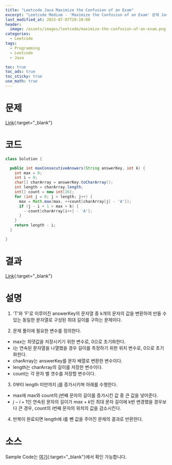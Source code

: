 ```yaml
---
title: "Leetcode Java Maximize the Confusion of an Exam"
excerpt: "Leetcode Medium - 'Maximize the Confusion of an Exam' 문제 Java 풀이"
last_modified_at: 2023-07-07T20:10:00
header:
  image: /assets/images/leetcode/maximize-the-confusion-of-an-exam.png
categories:
  - Leetcode
tags:
  - Programming
  - Leetcode
  - Java

toc: true
toc_ads: true
toc_sticky: true
use_math: true
---
```

# 문제
[Link](https://leetcode.com/problems/maximize-the-confusion-of-an-exam){:target="_blank"}

# 코드
```java
class Solution {

  public int maxConsecutiveAnswers(String answerKey, int k) {
    int max = 0;
    int i = 0;
    char[] charArray = answerKey.toCharArray();
    int length = charArray.length;
    int[] count = new int[26];
    for (int j = 0; j < length; j++) {
      max = Math.max(max, ++count[charArray[j] - 'A']);
      if (j - i + 1 > max + k) {
        --count[charArray[i++] - 'A'];
      }
    }
    return length - i;
  }

}
```

# 결과
[Link](https://leetcode.com/problems/maximize-the-confusion-of-an-exam/submissions/988513311/){:target="_blank"}

# 설명
1. 'T'와 'F'로 이루어진 answerKey의 문자열 중 k개의 문자의 값을 변환하여 만들 수 있는 동일한 문자열로 구성된 최대 길이를 구하는 문제이다.

2. 문제 풀이에 필요한 변수를 정의한다.
- max는 최댓값을 저장시키기 위한 변수로, 0으로 초기화한다.
- i는 연속된 문자열을 나열했을 경우 길이를 측정하기 위한 위치 변수로, 0으로 초기화한다.
- charArray는 answerKey를 문자 배열로 변환한 변수이다.
- length는 charArray의 길이를 저장한 변수이다.
- count는 각 문자 별 갯수를 저장할 변수이다.

3. 0부터 length 미만까지 j를 증가시키며 아래를 수행한다.
- max에 max와 count의 j번째 문자의 길이를 증가시킨 값 중 큰 값을 넣어준다.
- $j - i + 1$인 연속된 문자의 길이가 $max + k$인 최대 문자 길이에 k번 변경했을 경우보다 큰 경우, count의 i번째 문자의 위치의 값을 감소시킨다.

4. 반복이 완료되면 length에 i를 뺀 값을 주어진 문제의 결과로 반환한다.

# 소스
Sample Code는 [여기](https://github.com/GracefulSoul/leetcode/blob/master/src/main/java/gracefulsoul/problems/MaximizeTheConfusionOfAnExam.java){:target="_blank"}에서 확인 가능합니다.